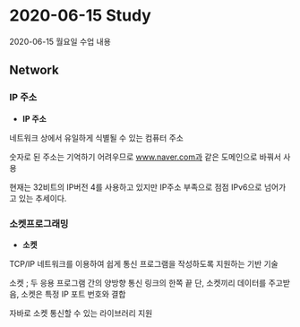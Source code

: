 # 2020-06-15 Study

2020-06-15 월요일 수업 내용  

## Network

### IP 주소

- **IP 주소**

네트워크 상에서 유일하게 식별될 수 있는 컴퓨터 주소  

숫자로 된 주소는 기억하기 어려우므로 www.naver.com과 같은 도메인으로 바꿔서 사용  

현재는 32비트의 IP버전 4를 사용하고 있지만 IP주소 부족으로 점점 IPv6으로 넘어가고 있는 추세이다.  

### 소켓프로그래밍

- **소켓**

TCP/IP 네트워크를 이용하여 쉽게 통신 프로그램을 작성하도록 지원하는 기반 기술  

소켓 ; 두 응용 프로그램 간의 양방향 통신 링크의 한쪽 끝 단, 소켓끼리 데이터를 주고받음, 소켓은 특정 IP 포트 번호와 결합  

자바로 소켓 통신할 수 있는 라이브러리 지원


